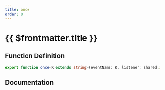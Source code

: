 ```yaml
---
title: once
order: 0
---
```


# {{ $frontmatter.title }}

## Function Definition

```ts
export function once<K extends string>(eventName: K, listener: shared.InterfaceValueByKey<IServerEvent, K, (...args: any[]) => void, never>): void;
```

## Documentation

<!--@include: ./parts/once.md-->
